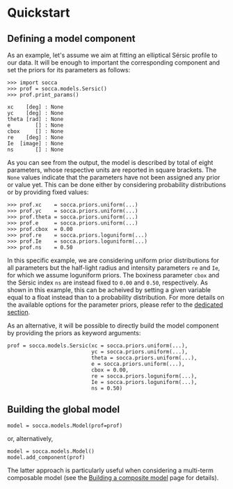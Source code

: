 # Quickstart

## Defining a model component

As an example, let's assume we aim at fitting an elliptical Sérsic profile to our data. It will be enough to important the corresponding component and set the priors for its parameters as follows:

```{code-block} python
>>> import socca
>>> prof = socca.models.Sersic()
>>> prof.print_params()

xc    [deg] : None
yc    [deg] : None
theta [rad] : None
e        [] : None
cbox     [] : None
re    [deg] : None
Ie  [image] : None
ns       [] : None
```

As you can see from the output, the model is described by total of eight parameters, whose respective units are reported in square brackets. The `None` values indicate that the parameters have not been assigned any prior or value yet. This can be done either by considering probability distributions or by providing fixed values:

```{code-block} python
>>> prof.xc    = socca.priors.uniform(...)
>>> prof.yc    = socca.priors.uniform(...)
>>> prof.theta = socca.priors.uniform(...)
>>> prof.e     = socca.priors.uniform(...)
>>> prof.cbox  = 0.00
>>> prof.re    = socca.priors.loguniform(...)
>>> prof.Ie    = socca.priors.loguniform(...)
>>> prof.ns    = 0.50
```

In this specific example, we are considering uniform prior distributions for all parameters but the half-light radius and intensity parameters `re` and `Ie`, for which we assume loguniform priors. The boxiness parameter `cbox` and the Sérsic index `ns` are instead fixed to `0.00` and `0.50`, respectively. As shown in this example, this can be acheived by setting a given variable equal to a float instead than to a probability distribution. For more details on the available options for the parameter priors, please refer to the [dedicated section](./priors.md).

As an alternative, it will be possible to directly build the model component by providing the priors as keyword arguments:

```{code-block} python
prof = socca.models.Sersic(xc = socca.priors.uniform(...),
                           yc = socca.priors.uniform(...),
                           theta = socca.priors.uniform(...),
                           e = socca.priors.uniform(...),
                           cbox = 0.00,
                           re = socca.priors.loguniform(...),
                           Ie = socca.priors.loguniform(...),
                           ns = 0.50)
```

## Building the global model

```{code-block} python
model = socca.models.Model(prof=prof)
```
or, alternatively,

```{code-block} python
model = socca.models.Model()
model.add_component(prof)
```
The latter approach is particularly useful when considering a multi-term composable model (see the [Building a composite model](./models/link.md) page for details).